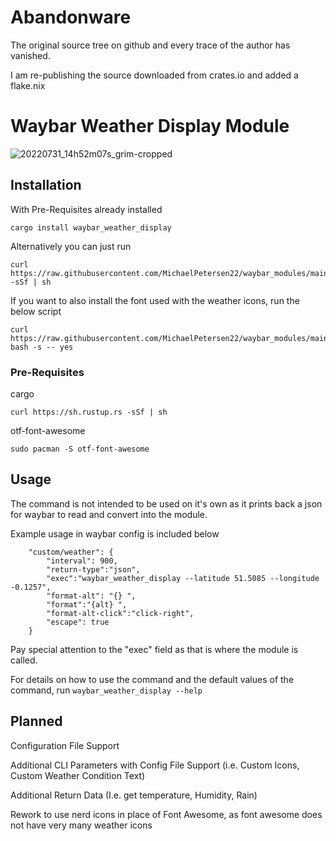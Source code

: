 # Abandonware

The original source tree on github and every trace of the author has vanished.

I am re-publishing the source downloaded from crates.io and added a flake.nix


# Waybar Weather Display Module
![20220731_14h52m07s_grim-cropped](https://user-images.githubusercontent.com/72793125/182010979-70271606-3a8c-4c86-b7cb-1c5795949d58.png)
## Installation
With Pre-Requisites already installed

```
cargo install waybar_weather_display
```

Alternatively you can just run

```
curl https://raw.githubusercontent.com/MichaelPetersen22/waybar_modules/main/weather_install.sh -sSf | sh
```

If you want to also install the font used with the weather icons, run the below script

```
curl https://raw.githubusercontent.com/MichaelPetersen22/waybar_modules/main/weather_install.sh| bash -s -- yes
```

### Pre-Requisites
cargo

```
curl https://sh.rustup.rs -sSf | sh
```

otf-font-awesome

```
sudo pacman -S otf-font-awesome
```

## Usage
The command is not intended to be used on it's own as it prints back a json for waybar to read and convert into the module.

Example usage in waybar config is included below
```
    "custom/weather": {
        "interval": 900,
        "return-type":"json",
        "exec":"waybar_weather_display --latitude 51.5085 --longitude -0.1257",
	    "format-alt": "{} ",
	    "format":"{alt} ",
	    "format-alt-click":"click-right",
	    "escape": true
    }
```
Pay special attention to the "exec" field as that is where the module is called.

For details on how to use the command and the default values of the command, run ```waybar_weather_display --help```

## Planned
Configuration File Support

Additional CLI Parameters with Config File Support (i.e. Custom Icons, Custom Weather Condition Text)

Additional Return Data (I.e. get temperature, Humidity, Rain)

Rework to use nerd icons in place of Font Awesome, as font awesome does not have very many weather icons
